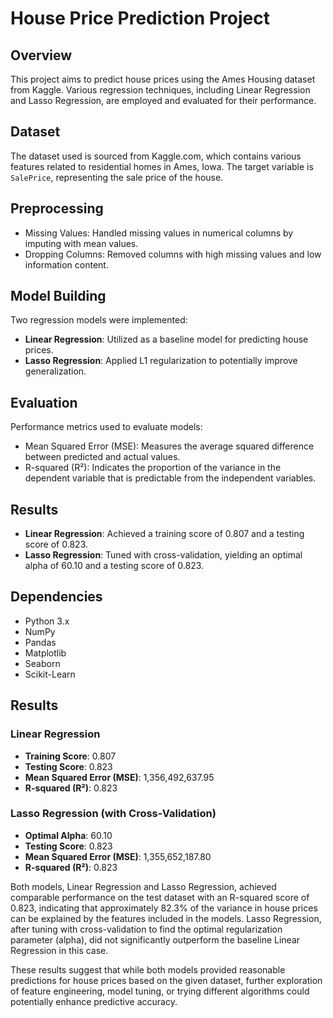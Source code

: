 # House Price Prediction Project

## Overview
This project aims to predict house prices using the Ames Housing dataset from Kaggle. Various regression techniques, including Linear Regression and Lasso Regression, are employed and evaluated for their performance.

## Dataset
The dataset used is sourced from Kaggle.com, which contains various features related to residential homes in Ames, Iowa. The target variable is `SalePrice`, representing the sale price of the house.

## Preprocessing
- Missing Values: Handled missing values in numerical columns by imputing with mean values.
- Dropping Columns: Removed columns with high missing values and low information content.

## Model Building
Two regression models were implemented:
- **Linear Regression**: Utilized as a baseline model for predicting house prices.
- **Lasso Regression**: Applied L1 regularization to potentially improve generalization.

## Evaluation
Performance metrics used to evaluate models:
- Mean Squared Error (MSE): Measures the average squared difference between predicted and actual values.
- R-squared (R²): Indicates the proportion of the variance in the dependent variable that is predictable from the independent variables.

## Results
- **Linear Regression**: Achieved a training score of 0.807 and a testing score of 0.823.
- **Lasso Regression**: Tuned with cross-validation, yielding an optimal alpha of 60.10 and a testing score of 0.823.


## Dependencies
- Python 3.x
- NumPy
- Pandas
- Matplotlib
- Seaborn
- Scikit-Learn

## Results

### Linear Regression
- **Training Score**: 0.807
- **Testing Score**: 0.823
- **Mean Squared Error (MSE)**: 1,356,492,637.95
- **R-squared (R²)**: 0.823

### Lasso Regression (with Cross-Validation)
- **Optimal Alpha**: 60.10
- **Testing Score**: 0.823
- **Mean Squared Error (MSE)**: 1,355,652,187.80
- **R-squared (R²)**: 0.823

Both models, Linear Regression and Lasso Regression, achieved comparable performance on the test dataset with an R-squared score of 0.823, indicating that approximately 82.3% of the variance in house prices can be explained by the features included in the models. Lasso Regression, after tuning with cross-validation to find the optimal regularization parameter (alpha), did not significantly outperform the baseline Linear Regression in this case.

These results suggest that while both models provided reasonable predictions for house prices based on the given dataset, further exploration of feature engineering, model tuning, or trying different algorithms could potentially enhance predictive accuracy.
